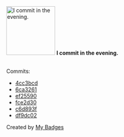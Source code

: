 <img src="https://github.com/my-badges/my-badges/blob/master/src/all-badges/time-of-commit/evening-commits.png?raw=true" alt="I commit in the evening." title="I commit in the evening." width="128">
<strong>I commit in the evening.</strong>
<br><br>

Commits:

- <a href="https://github.com/EliasAfara/EliasAfara/commit/4cc3bcdf8a3d470d36f222f66c78cdbd4606d144">4cc3bcd</a>
- <a href="https://github.com/EliasAfara/product-hunt-visualizer/commit/6ca3261927c37134507a38def0509a943c9c2667">6ca3261</a>
- <a href="https://github.com/EliasAfara/product-hunt-visualizer/commit/ef2559003add8706f044ea6a8161b9623706b00e">ef25590</a>
- <a href="https://github.com/EliasAfara/react-typescript-course-goals/commit/fce2d3036f08ccc9a00cfa6caf0026741def59c7">fce2d30</a>
- <a href="https://github.com/EliasAfara/react-typescript-course-goals/commit/c6d893f92b6e8b2e2d2812eb4577c4a0af883aa6">c6d893f</a>
- <a href="https://github.com/EliasAfara/algorithmic-odyssey/commit/df9dc02f65a1af6044956f8e25b37fbac81acd9e">df9dc02</a>


Created by <a href="https://github.com/my-badges/my-badges">My Badges</a>